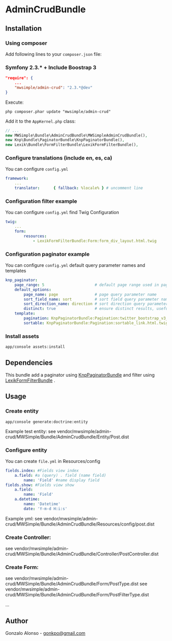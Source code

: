AdminCrudBundle
===============

## Installation

### Using composer

Add following lines to your `composer.json` file:

### Symfony 2.3.* + Include Boostrap 3

```json
"require": {
    ...
    "mwsimple/admin-crud": "2.3.*@dev"
}
```

Execute:

```cli
php composer.phar update "mwsimple/admin-crud"
```

Add it to the `AppKernel.php` class:

```php
// ...
new MWSimple\Bundle\AdminCrudBundle\MWSimpleAdminCrudBundle(),
new Knp\Bundle\PaginatorBundle\KnpPaginatorBundle(),
new Lexik\Bundle\FormFilterBundle\LexikFormFilterBundle(),
```

### Configure translations (include en, es, ca)

You can configure `config.yml`

```yaml
framework:
    ...
    translator:      { fallback: %locale% } # uncomment line
```

### Configuration filter example

You can configure `config.yml` find Twig Configuration

```yaml
twig:
    ...
    form:
        resources:
            - LexikFormFilterBundle:Form:form_div_layout.html.twig
```

### Configuration paginator example

You can configure `config.yml` default query parameter names and templates

```yaml
knp_paginator:
    page_range: 5                      # default page range used in pagination control
    default_options:
        page_name: page                # page query parameter name
        sort_field_name: sort          # sort field query parameter name
        sort_direction_name: direction # sort direction query parameter name
        distinct: true                 # ensure distinct results, useful when ORM queries are using GROUP BY statements
    template:
        pagination: KnpPaginatorBundle:Pagination:twitter_bootstrap_v3_pagination.html.twig # bootstrap 3 sliding pagination controls template
        sortable: KnpPaginatorBundle:Pagination:sortable_link.html.twig # sort link template
```

### Install assets

```cli
app/console assets:install
```

## Dependencies

This bundle add a paginator using [KnpPaginatorBundle](https://github.com/KnpLabs/KnpPaginatorBundle) and filter using [LexikFormFilterBundle](https://github.com/lexik/LexikFormFilterBundle) .

## Usage

### Create entity

```cli
app/console generate:doctrine:entity
```
Example test entity:
see vendor/mwsimple/admin-crud/MWSimple/Bundle/AdminCrudBundle/Entity/Post.dist

### Configure entity

You can create `file.yml` in Resources/config
```yaml
fields.index: #Fields view index
    a.field: #a (query) . field (name field)
        name: 'Field' #name display field
fields.show: #Fields view show
    a.field:
        name: 'Field'
    a.datetime:
        name: 'Datetime'
        date: 'Y-m-d H:i:s'
```

Example yml:
see vendor/mwsimple/admin-crud/MWSimple/Bundle/AdminCrudBundle/Resources/config/post.dist

### Create Controller:
see vendor/mwsimple/admin-crud/MWSimple/Bundle/AdminCrudBundle/Controller/PostController.dist

### Create Form:
see vendor/mwsimple/admin-crud/MWSimple/Bundle/AdminCrudBundle/Form/PostType.dist
see vendor/mwsimple/admin-crud/MWSimple/Bundle/AdminCrudBundle/Form/PostFilterType.dist

...

## Author

Gonzalo Alonso - gonkpo@gmail.com
